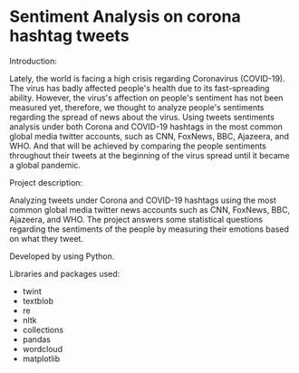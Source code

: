 # Sentiment Analysis on corona hashtag tweets


Introduction:

Lately, the world is facing a high crisis regarding Coronavirus (COVID-19). The virus has badly affected people's health due to its fast-spreading ability. However, the virus's affection on people's sentiment has not been measured yet, therefore, we thought to analyze people's sentiments regarding the spread of news about the virus. Using tweets sentiments analysis under both Corona and COVID-19 hashtags in the most common global media twitter accounts, such as CNN, FoxNews, BBC, Ajazeera, and WHO. And that will be achieved by comparing the people sentiments throughout their tweets at the beginning of the virus spread until it became a global pandemic.

Project description:

Analyzing tweets under Corona and COVID-19 hashtags using the most common global media twitter news accounts such as CNN, FoxNews, BBC, Ajazeera, and WHO. The project answers some statistical questions regarding the sentiments of the people by measuring their emotions based on what they tweet.

Developed by using Python.

Libraries and packages used:
- twint
- textblob
- re
- nltk
- collections
- pandas
- wordcloud
- matplotlib
